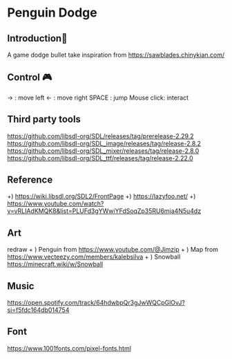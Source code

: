 # Penguin Dodge

## Introduction🐧
A game dodge bullet take inspiration from <https://sawblades.chinykian.com/>

## Control 🎮
-> : move left
<- : move right
SPACE : jump
Mouse click: interact

## Third party tools
<https://github.com/libsdl-org/SDL/releases/tag/prerelease-2.29.2>
<https://github.com/libsdl-org/SDL_image/releases/tag/release-2.8.2>
<https://github.com/libsdl-org/SDL_mixer/releases/tag/release-2.8.0>
<https://github.com/libsdl-org/SDL_ttf/releases/tag/release-2.22.0>

## Reference
+) <https://wiki.libsdl.org/SDL2/FrontPage>
+) <https://lazyfoo.net/>
+) <https://www.youtube.com/watch?v=vRLIAdKMQK8&list=PLUFd3gYWwiYFdSoqZp35RU6mja4N5u4dz>

## Art
redraw  + ) Penguin from <https://www.youtube.com/@Jimzip>
        + ) Map from <https://www.vecteezy.com/members/kalebsilva>
        + ) Snowball <https://minecraft.wiki/w/Snowball>

## Music
<https://open.spotify.com/track/64hdwbpQr3gJwWQCpGlOvJ?si=f5fdc164db014754>

## Font
<https://www.1001fonts.com/pixel-fonts.html>

